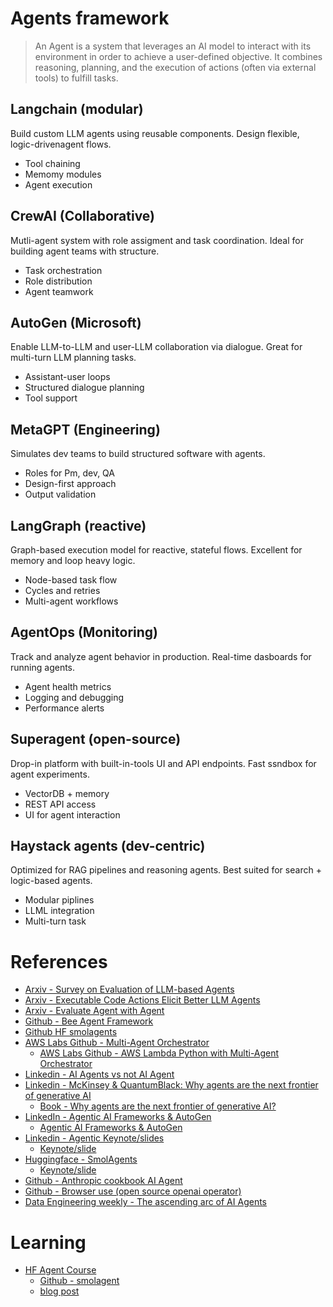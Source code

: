 # Agents framework

> An Agent is a system that leverages an AI model to interact with its environment in order to achieve a user-defined objective. It combines reasoning, planning, and the execution of actions (often via external tools) to fulfill tasks.

## Langchain (modular)

Build custom LLM agents using reusable components. Design flexible, logic-drivenagent flows.
- Tool chaining
- Memomy modules
- Agent execution

## CrewAI (Collaborative)

Mutli-agent system with role assigment and task coordination. Ideal for building agent teams with structure.
- Task orchestration
- Role distribution
- Agent teamwork

## AutoGen (Microsoft)

Enable LLM-to-LLM and user-LLM collaboration via dialogue. Great for multi-turn LLM planning tasks.
- Assistant-user loops
- Structured dialogue planning
- Tool support

## MetaGPT (Engineering)

Simulates dev teams to build structured software with agents.
- Roles for Pm, dev, QA
- Design-first approach
- Output validation

## LangGraph (reactive)

Graph-based execution model for reactive, stateful flows. Excellent for memory and loop heavy logic.
- Node-based task flow
- Cycles and retries
- Multi-agent workflows

## AgentOps (Monitoring)

Track and analyze agent behavior in production. Real-time dasboards for running agents.
- Agent health metrics
- Logging and debugging
- Performance alerts

## Superagent (open-source)

Drop-in platform with built-in-tools UI and API endpoints. Fast ssndbox for agent experiments.
- VectorDB + memory
- REST API access
- UI for agent interaction

## Haystack agents (dev-centric)

Optimized for RAG pipelines and reasoning agents. Best suited for search + logic-based agents.
- Modular piplines
- LLML integration
- Multi-turn task

# References

- [Arxiv - Survey on Evaluation of LLM-based Agents](https://arxiv.org/abs/2503.16416)
- [Arxiv - Executable Code Actions Elicit Better LLM Agents](https://arxiv.org/pdf/2402.01030)
- [Arxiv - Evaluate Agent with Agent](https://arxiv.org/pdf/2410.10934)
- [Github - Bee Agent Framework](https://github.com/i-am-bee/bee-agent-framework)
- [Github HF smolagents](https://github.com/huggingface/smolagents)
- [AWS Labs Github - Multi-Agent Orchestrator](https://awslabs.github.io/multi-agent-orchestrator/)
  - [AWS Labs Github - AWS Lambda Python with Multi-Agent Orchestrator](https://awslabs.github.io/multi-agent-orchestrator/cookbook/lambda/aws-lambda-python/)
- [Linkedin - AI Agents vs not AI Agent](https://www.linkedin.com/posts/rakeshgohel01_most-people-think-ai-agents-are-just-glorified-activity-7272981562130874368-z3Pe?utm_source=share&utm_medium=member_desktop)
- [Linkedin - McKinsey & QuantumBlack: Why agents are the next frontier of generative AI](https://www.linkedin.com/posts/kierangilmurray_httpslnkdinedvuwsg-activity-7274004017339412480-YX8v?utm_source=share&utm_medium=member_desktop)
    - [Book - Why agents are the next frontier of generative AI?](https://media.licdn.com/dms/document/media/v2/D4E1FAQEZ7PUZ0d1qyg/feedshare-document-pdf-analyzed/B4EZPAygZ.H0Ac-/0/1734106290837?e=1736985600&v=beta&t=JGxItaVIBz4YdFV5O39mH4cRm9MWjSU6-d3EHWebq_8)
- [LinkedIn - Agentic AI Frameworks & AutoGen](https://www.linkedin.com/feed/update/urn:li:activity:7273004216556703744?utm_source=share&utm_medium=member_desktop)
  - [Agentic AI Frameworks & AutoGen](https://media.licdn.com/dms/document/media/v2/D4E1FAQFjNADgjVlY9A/feedshare-document-pdf-analyzed/B4EZO7mr2rHEAc-/0/1734019323536?e=1736985600&v=beta&t=EUiLajoFaWSoZxdq8hb4XHJMvX6czQyhD_4I8kI-3hQ)
- [Linkedin - Agentic Keynote/slides](https://www.linkedin.com/posts/cornellius-yudha-wijaya_agent-framework-and-autogen-activity-7273004022075199490-GIoq?utm_source=share&utm_medium=member_desktop)
  - [Keynote/slide](https://media.licdn.com/dms/document/media/v2/D4E1FAQGAqK13SBspLg/feedshare-document-pdf-analyzed/B4EZO7lmZHHsAs-/0/1734019036698?e=1736985600&v=beta&t=H1KpBC4plhcpzN-yptuw-V3BRRif9UXg3cIm-9Ji0Uw)
- [Huggingface - SmolAgents](https://huggingface.co/blog/smolagents)
  - [Keynote/slide](https://media.licdn.com/dms/document/media/v2/D561FAQHwYxX7KLUU7A/feedshare-document-pdf-analyzed/B56ZRqgzlPGoAY-/0/1736953780301?e=1737590400&v=beta&t=Iz2Yn3OvdNGzq-49feRQSoiuO5VzsMbBSOl2_XC_Gbk)
- [Github - Anthropic cookbook AI Agent](https://github.com/anthropics/anthropic-cookbook/tree/main/patterns/agents)
- [Github - Browser use (open source openai operator)](https://github.com/browser-use/browser-use)
- [Data Engineering weekly - The ascending arc of AI Agents](https://www.dataengineeringweekly.com/p/the-ascending-arc-of-ai-agents)


# Learning
- [HF Agent Course](https://huggingface.co/learn/agents-course/en/unit0/introduction)
  - [Github - smolagent](https://github.com/huggingface/smolagents)
  - [blog post](https://huggingface.co/blog/smolagents)
